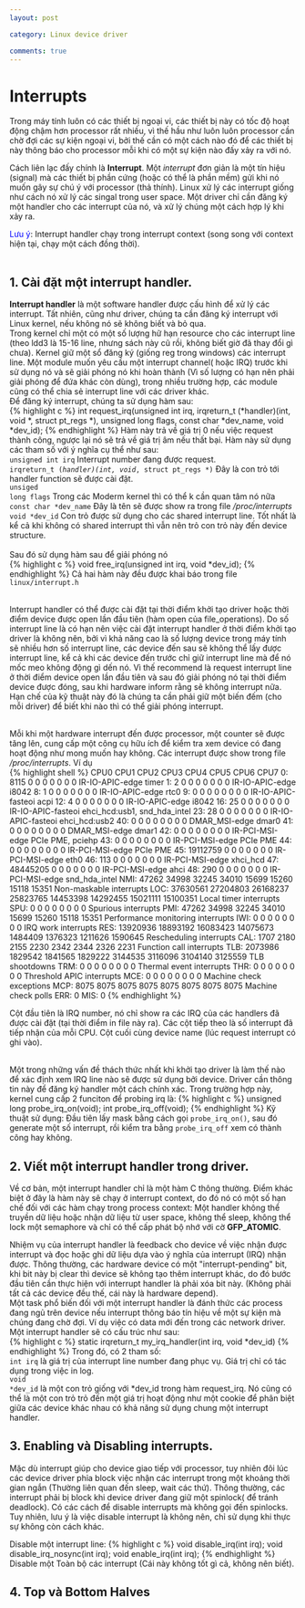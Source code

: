 ```yaml
---
layout: post

category: Linux device driver

comments: true
---
```


# Interrupts

Trong máy tính luôn có các thiết bị ngoại vi, các thiết bị này có tốc độ hoạt động chậm hơn processor rất nhiều, vì thế hầu như luôn luôn processor cần chờ đợi các sự kiện ngoại vi, bởi thế cần có một cách nào đó để các thiết bị này thông báo cho processor mỗi khi có một sự kiện nào đấy xảy ra với nó. <br/>

Cách liên lạc đấy chính là <b>Interrupt</b>. Một <i>interrupt</i> đơn giản là một tín hiệu (signal) mà các thiết bị phần cứng (hoặc có thể là phần mềm) gửi khi nó muốn gây sự chú ý với processor (thả thính). Linux xử lý các interrupt giống như cách nó xử lý các singal trong user space. Một driver chỉ cần đăng ký một handler cho các interrupt của nó, và xử lý chúng một cách hợp lý khi xảy ra.<br/>

<span style="color:blue">Lưu ý</span>: Interrupt handler chạy trong interrupt context (song song với context hiện tại, chạy một cách đồng thời).<br/><br/>

## 1. Cài đặt một interrupt handler.<br/>

<b>Interrupt handler</b> là một software handler được cấu hình để xử lý các interrupt. Tất nhiên, cũng như driver, chúng ta cần đăng ký interrupt với Linux kernel, nếu không nó sẽ không biết và bỏ qua.<br/>
Trong kernel chỉ một có một số lượng hữ hạn resource cho các interrupt line (theo ldd3 là 15-16 line, nhưng sách này cũ rồi, không biết giờ đã thay đổi gì chưa). Kernel giữ một sổ đăng ký (giống reg trong windows) các interrupt line. Một module muốn yêu cầu một interrupt channel( hoặc IRQ) trước khi sử dụng nó và sẽ giải phóng nó khi hoàn thành (Vì số lượng có hạn nên phải giải phóng để đứa khác còn dùng), trong nhiều trường hợp, các module cũng có thể chia sẻ interrupt line với các driver khác. <br/>
Để đăng ký interrupt, chúng ta sử dụng hàm sau:<br/>
{% highlight c %}
int request_irq(unsigned int irq, irqreturn_t (*handler)(int, void *, struct pt_regs *),
				unsigned long flags, const char *dev_name, void *dev_id);
{% endhighlight %}
Hàm này trả về giá trị 0 nếu việc request thành công, ngược lại nó sẽ trả về giá trị âm nếu thất bại. Hàm này sử dụng các tham số với ý nghĩa cụ thể như sau:<br/>
<code>unsigned int irq</code> Interrupt number đang được request.<br/>
<code>irqreturn_t (*handler)(int, void*, struct pt_regs *)</code> Đây là con trỏ tới handler function sẽ được cài đặt.<br/>
<code>unsiged long flags</code> Trong các Moderm kernel thì có thể k cần quan tâm nó nữa <br/>
<code>const char *dev_name</code> Đây là tên sẽ được show ra trong file <i>/proc/interrupts</i><br/>
<code>void *dev_id</code> Con trỏ được sử dụng cho các shared interrupt line. Tốt nhất là kể cả khi không có shared interrupt thì vẫn nên trỏ con trỏ này đến device structure.<br/>
<br/>
Sau đó sử dụng hàm sau để giải phóng nó <br/>
{% highlight c %}
void free_irq(unsigned int irq, void *dev_id);
{% endhighlight %}
Cả hai hàm này đều được khai báo trong file <code>linux/interrupt.h</code><br/><br/>

Interrupt handler có thể được cài đặt tại thời điểm khởi tạo driver hoặc thời điểm device được open lần đầu tiên (hàm open của file_operations). Do số interrupt line là có hạn nên việc cài đặt interrupt handler ở thời điểm khởi tạo driver là không nên, bởi vì khả năng cao là số lượng device trong máy tính sẽ nhiều hơn số interrupt line, các device đến sau sẽ không thể lấy được interrupt line, kể cả khi các device đến trước chỉ giữ interrupt line mà để nó mốc meo không động gì dến nó. Vì thế recommend là request interrupt line ở thời điểm device open lần đầu tiên và sau đó giải phóng nó tại thời điểm device được đóng, sau khi hardware inform rằng sẽ không interrupt nữa. Hạn chế của kỹ thuật này đó là chúng ta cần phải giữ một biến đếm (cho mỗi driver) để biết khi nào thì có thể giải phóng interrupt.<br/><br/>

Mỗi khi một hardware interrupt đến được processor, một counter sẽ được tăng lên, cung cấp một công cụ hữu ích để kiểm tra xem device có đang hoạt động như mong muốn hay không. Các interrupt được show trong file <i>/proc/interrupts</i>. Ví dụ<br/>
{% highlight shell %}
           CPU0       CPU1       CPU2       CPU3       CPU4       CPU5       CPU6       CPU7
  0:       8115          0          0          0          0          0          0          0  IR-IO-APIC-edge      timer
  1:          2          0          0          0          0          0          0          0  IR-IO-APIC-edge      i8042
  8:          1          0          0          0          0          0          0          0  IR-IO-APIC-edge      rtc0
  9:          0          0          0          0          0          0          0          0  IR-IO-APIC-fasteoi   acpi
 12:          4          0          0          0          0          0          0          0  IR-IO-APIC-edge      i8042
 16:         25          0          0          0          0          0          0          0  IR-IO-APIC-fasteoi   ehci_hcd:usb1, snd_hda_intel
 23:         28          0          0          0          0          0          0          0  IR-IO-APIC-fasteoi   ehci_hcd:usb2
 40:          0          0          0          0          0          0          0          0  DMAR_MSI-edge      dmar0
 41:          0          0          0          0          0          0          0          0  DMAR_MSI-edge      dmar1
 42:          0          0          0          0          0          0          0          0  IR-PCI-MSI-edge      PCIe PME, pciehp
 43:          0          0          0          0          0          0          0          0  IR-PCI-MSI-edge      PCIe PME
 44:          0          0          0          0          0          0          0          0  IR-PCI-MSI-edge      PCIe PME
 45:   19112759          0          0          0          0          0          0          0  IR-PCI-MSI-edge      eth0
 46:        113          0          0          0          0          0          0          0  IR-PCI-MSI-edge      xhci_hcd
 47:   48445205          0          0          0          0          0          0          0  IR-PCI-MSI-edge      ahci
 48:        290          0          0          0          0          0          0          0  IR-PCI-MSI-edge      snd_hda_intel
NMI:      47262      34998      32245      34010      15699      15260      15118      15351   Non-maskable interrupts
LOC:   37630561   27204803   26168237   25823765   14453398   14292455   15021111   15100351   Local timer interrupts
SPU:          0          0          0          0          0          0          0          0   Spurious interrupts
PMI:      47262      34998      32245      34010      15699      15260      15118      15351   Performance monitoring interrupts
IWI:          0          0          0          0          0          0          0          0   IRQ work interrupts
RES:   13920936   18893192   16083423   14075673    1484409    1376323    1211626    1590645   Rescheduling interrupts
CAL:       1707       2180       2155       2230       2342       2344       2326       2231   Function call interrupts
TLB:    2073986    1829542    1841565    1829222    3144535    3116096    3104140    3125559   TLB shootdowns
TRM:          0          0          0          0          0          0          0          0   Thermal event interrupts
THR:          0          0          0          0          0          0          0          0   Threshold APIC interrupts
MCE:          0          0          0          0          0          0          0          0   Machine check exceptions
MCP:       8075       8075       8075       8075       8075       8075       8075       8075   Machine check polls
ERR:          0
MIS:          0
{% endhighlight %}

Cột đầu tiên là IRQ number, nó chỉ show ra các IRQ của các handlers đã được cài đặt (tại thời điểm in file này ra). Các cột tiếp theo là số interrupt đã tiếp nhận của mỗi CPU. Cột cuối cùng device name (lúc request interrupt có ghi vào).<br/><br/>

Một trong những vấn đề thách thức nhất khi khởi tạo driver là làm thế nào để xác định xem IRQ line nào sẽ được sử dụng bởi device. Driver cần thông tin này để đăng ký handler một cách chính xác. Trong trường hợp này, kernel cung cấp 2 funciton để probing irq là:
{% highlight c %}
unsigned long probe_irq_on(void);
int probe_irq_off(void);
{% endhighlight %}
Kỹ thuật sử dụng: Đầu tiên lấy mask bằng cách gọi <code>probe_irq_on()</code>, sau đó generate một số interrupt, rồi kiểm tra bằng <code>probe_irq_off</code> xem có thành công hay không.

## 2. Viết một interrupt handler trong driver.<br/>
Về cơ bản, một interrupt handler chỉ là một hàm C thông thường. Điểm khác biệt ở đây là hàm này sẽ chạy ở interrupt context, do đó nó có một số hạn chế đối với các hàm chạy trong process context: Một handler không thể truyền dữ liệu hoặc nhận dữ liệu từ user space, không thể sleep, không thể lock một semaphore và chỉ có thể cấp phát bộ nhớ với cờ <b>GFP_ATOMIC</b>.<br/>

Nhiệm vụ của interrupt handler là feedback cho device về việc nhận được interrupt và đọc hoặc ghi dữ liệu dựa vào ý nghĩa của interrupt (IRQ) nhận được. Thông thường, các hardware device có một "interrupt-pending" bit, khi bit này bị clear thì device sẽ không tạo thêm interrupt khác, do đó bước đầu tiên cần thực hiện với interrupt handler là phải xóa bit này. (Không phải tất cả các device đều thế, cái này là hardware depend).<br/>
Một task phổ biến đối với một interrupt handler là đánh thức các process đang ngủ trên device nếu interrupt thông báo tín hiệu về một sự kiện mà chúng đang chờ đợi. Ví dụ việc có data mới đến trong các network driver.<br/>
Một interrupt handler sẽ có cấu trúc như sau:<br/>
{% highlight c %}
static irqreturn_t my_irq_handler(int irq, void *dev_id) 
{% endhighlight %}
Trong đó, có 2 tham số: <br/>
<code>int irq</code> là giá trị của interrupt line number đang phục vụ. Giá trị chỉ có tác dụng trong việc in log.<br/>
<code>void *dev_id</code> là một con trỏ giống với *dev_id trong hàm request_irq. Nó cũng có thể là một con trỏ trỏ đến một giá trị hoạt động như một cookie để phân biệt giữa các device khác nhau có khả năng sử dụng chung một interrupt handler. <br/>

## 3. Enabling và Disabling interrupts.

Mặc dù interrupt giúp cho device giao tiếp với processor, tuy nhiên đôi lúc các device driver phỉa block việc nhận các interrupt trong một khoảng thời gian ngắn (Thường liên quan đến sleep, wait các thứ). Thông thường, các interrupt phải bị block khi device driver đang giữ một spinlock( để tránh deadlock). Có các cách để disable interrupts mà không gọi đến spinlocks. Tuy nhiên, lưu ý là việc disable interrupt là không nên, chỉ sử dụng khi thực sự không còn cách khác.<br/>

Disable một interrupt line:
{% highlight c %}
void disable_irq(int irq);
void disable_irq_nosync(int irq);
void enable_irq(int irq);
{% endhighlight %}
<br/>
Disable một Toàn bộ các interrupt
(Cái này không tốt gì cả, không nên biết).

## 4. Top và Bottom Halves